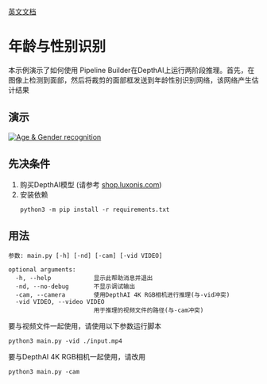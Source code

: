 [英文文档](README.md)

# 年龄与性别识别

本示例演示了如何使用 Pipeline Builder在DepthAI上运行两阶段推理。首先，在图像上检测到面部，然后将裁剪的面部框发送到年龄性别识别网络，该网络产生估计结果


## 演示

[![Age & Gender recognition](https://user-images.githubusercontent.com/5244214/106005496-954a8200-60b4-11eb-923e-b84df9de9fff.gif)](https://www.youtube.com/watch?v=PwnVrPaF-vs "Age/Gender recognition on DepthAI")

## 先决条件

1. 购买DepthAI模型 (请参考 [shop.luxonis.com](https://shop.luxonis.com/))
2. 安装依赖
   ```
   python3 -m pip install -r requirements.txt
   ```

## 用法

```
参数: main.py [-h] [-nd] [-cam] [-vid VIDEO]

optional arguments:
  -h, --help            显示此帮助消息并退出
  -nd, --no-debug       不显示调试输出
  -cam, --camera        使用DepthAI 4K RGB相机进行推理(与-vid冲突)
  -vid VIDEO, --video VIDEO
                        用于推理的视频文件的路径(与-cam冲突)
```

要与视频文件一起使用，请使用以下参数运行脚本

```
python3 main.py -vid ./input.mp4
```

要与DepthAI 4K RGB相机一起使用，请改用

```
python3 main.py -cam
``` 
